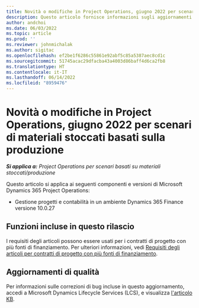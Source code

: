 ```yaml
---
title: Novità o modifiche in Project Operations, giugno 2022 per scenari di materiali stoccati basati sulla produzione
description: Questo articolo fornisce informazioni sugli aggiornamenti di qualità disponibili nella versione di giugno 2022 di Project Operations per scenari basati su materiali stoccati/produzione.
author: andchoi
ms.date: 06/03/2022
ms.topic: article
ms.prod: ''
ms.reviewer: johnmichalak
ms.author: sigitac
ms.openlocfilehash: ef2be1f6286c55861e92abf5c85a5387aec8cd1c
ms.sourcegitcommit: 51745acac29dfacba43a4003d86baff4d6ca2fb8
ms.translationtype: HT
ms.contentlocale: it-IT
ms.lasthandoff: 06/14/2022
ms.locfileid: "8959476"
---
```

# <a name="whats-new-or-changed-in-project-operations-june-2022-for-stockedproduction-based-scenarios"></a>Novità o modifiche in Project Operations, giugno 2022 per scenari di materiali stoccati basati sulla produzione

_**Si applica a:** Project Operations per scenari basati su materiali stoccati/produzione_

Questo articolo si applica ai seguenti componenti e versioni di Microsoft Dynamics 365 Project Operations:

- Gestione progetti e contabilità in un ambiente Dynamics 365 Finance versione 10.0.27

## <a name="features-included-in-this-release"></a>Funzioni incluse in questo rilascio

I requisiti degli articoli possono essere usati per i contratti di progetto con più fonti di finanziamento. Per ulteriori informazioni, vedi [Requisiti degli articoli per contratti di progetto con più fonti di finanziamento](/multiple-funding-sources-item-req.md).

## <a name="quality-updates"></a>Aggiornamenti di qualità

Per informazioni sulle correzioni di bug incluse in questo aggiornamento, accedi a Microsoft Dynamics Lifecycle Services (LCS), e visualizza [l'articolo KB](https://fix.lcs.dynamics.com/Issue/Details?bugId=673271).
